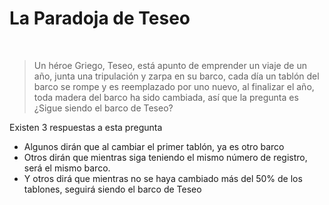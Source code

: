 # La Paradoja de Teseo

<br/>

> Un héroe Griego, Teseo, está apunto de emprender un viaje de un año, junta una tripulación y zarpa en su barco, cada día un tablón del barco se rompe y es reemplazado por uno nuevo, al finalizar el año, toda madera del barco ha sido cambiada, así que la pregunta es ¿Sigue siendo el barco de Teseo?

Existen 3 respuestas a esta pregunta

- Algunos dirán que al cambiar el primer tablón, ya es otro barco
- Otros dirán que mientras siga teniendo el mismo número de registro, será el mismo barco.
- Y otros dirá que mientras no se haya cambiado más del 50% de los tablones, seguirá siendo el barco de Teseo